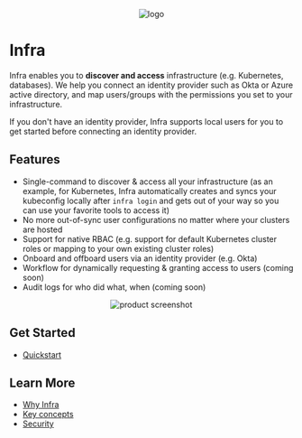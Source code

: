 <p align="center">
  <img alt="logo" src="https://user-images.githubusercontent.com/3325447/162053538-b497fc85-11d8-4fb2-b43e-11db2fd0829a.png" />
</p>

# Infra

Infra enables you to **discover and access** infrastructure (e.g. Kubernetes, databases). We help you connect an identity provider such as Okta or Azure active directory, and map users/groups with the permissions you set to your infrastructure. 

If you don't have an identity provider, Infra supports local users for you to get started before connecting an identity provider. 

## Features

* Single-command to discover & access all your infrastructure (as an example, for Kubernetes, Infra automatically creates and syncs your kubeconfig locally after `infra login` and gets out of your way so you can use your favorite tools to access it) 
* No more out-of-sync user configurations no matter where your clusters are hosted 
* Support for native RBAC (e.g. support for default Kubernetes cluster roles or mapping to your own existing cluster roles)  
* Onboard and offboard users via an identity provider (e.g. Okta) 
* Workflow for dynamically requesting & granting access to users (coming soon) 
* Audit logs for who did what, when (coming soon) 

<p align="center">
  <img alt="product screenshot" src="https://user-images.githubusercontent.com/3325447/162065853-0073e6f2-8094-42f4-b88b-1bf03b2264e0.png"  />
</p>

## Get Started

* [Quickstart](https://infrahq.com/docs/getting-started/quickstart)

## Learn More 
* [Why Infra](https://infrahq.com/docs/getting-started/introduction)
* [Key concepts](https://infrahq.com/docs/getting-started/key-concepts)
* [Security](https://infrahq.com/docs/reference/security)
